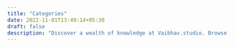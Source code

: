 ```yaml
---
title: "Categories"
date: 2022-11-01T13:49:14+05:30
draft: false
description: "Discover a wealth of knowledge at Vaibhav.studio. Browse through various categories and find articles and tutorials on topics that interest you. Stay updated with our blog."
---
```


